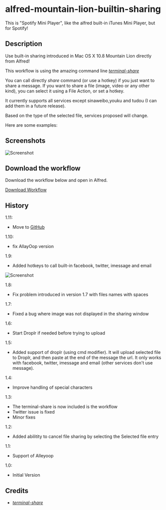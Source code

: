 alfred-mountain-lion-builtin-sharing
==========================

This is "Spotify Mini Player", like the alfred built-in iTunes Mini Player, but for Spotify!

## Description

Use built-in sharing introduced in Mac OS X 10.8 Mountain Lion directly from Alfred!
 
This workflow is using the amazing command line [*terminal-share*](https://github.com/mattt/terminal-share)
 
You can call directly *share* command (or use a hotkey) if you just want to share a message.
If you want to share a file (image, video or any other kind), you can select it using a File Action, or set a hotkey.
 
It currently supports all services except sinaweibo,youku and tudou (I can add them in a future release).
 
Based on the type of the selected file, services proposed will change.
 
Here are some examples:


## Screenshots

![Screenshot](http://i48.tinypic.com/4tab60.png)


## Download the workflow

Download the workflow below and open in Alfred.

[Download Workflow](https://raw.github.com/vdesabou/alfred-mountain-lion-builtin-sharing/master/MountainLionBuilt-inSharing.alfredworkflow)


## History

1.11:

* Move to [GitHub](https://github.com/vdesabou/alfred-mountain-lion-builtin-sharing)

1.10:

* fix AllayOop version

1.9:

* Added hotkeys to call built-in facebook, twitter, imessage and email

![Screenshot](http://d.pr/i/i0SR+.png)

1.8:

* Fix problem introduced in version 1.7 with files names with spaces

1.7:

* Fixed a bug where image was not displayed in the sharing window

1.6:

* Start Droplr if needed before trying to upload

1.5:

* Added support of droplr (using cmd modifier). It will upload selected file to Droplr, and then paste at the end of the message the url. It only works with facebook, twitter, imessage and email (other services don't use message).

1.4:

* Improve handling of special characters

1.3:

* The terminal-share is now included is the workflow
* Twitter issue is fixed
* Minor fixes

1.2:

* Added abilitity to cancel file sharing by selecting the Selected file entry

1.1:

* Support of Alleyoop

1.0:

* Initial Version

## Credits

* [*terminal-share*](https://github.com/mattt/terminal-share)
